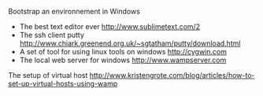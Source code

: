 Bootstrap an environnement in Windows 

* The best text editor ever
http://www.sublimetext.com/2
* The ssh client putty
http://www.chiark.greenend.org.uk/~sgtatham/putty/download.html
* A set of tool for using linux tools on windows
http://cygwin.com
* The local web server for windows
http://www.wampserver.com

The setup of virtual host
http://www.kristengrote.com/blog/articles/how-to-set-up-virtual-hosts-using-wamp